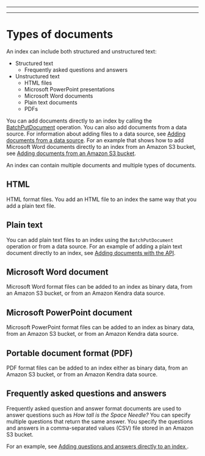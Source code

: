 --------

--------

# Types of documents<a name="index-document-types"></a>

An index can include both structured and unstructured text:
+ Structured text
  + Frequently asked questions and answers
+ Unstructured text
  + HTML files
  + Microsoft PowerPoint presentations
  + Microsoft Word documents
  + Plain text documents
  + PDFs

You can add documents directly to an index by calling the [BatchPutDocument](API_BatchPutDocument.md) operation\. You can also add documents from a data source\. For information about adding files to a data source, see [Adding documents from a data source](data-source.md)\. For an example that shows how to add Microsoft Word documents directly to an index from an Amazon S3 bucket, see [Adding documents from an Amazon S3 bucket](in-adding-plain-text.md)\.

An index can contain multiple documents and multiple types of documents\.

## HTML<a name="type-html"></a>

HTML format files\. You add an HTML file to an index the same way that you add a plain text file\.

## Plain text<a name="type-plain-text"></a>

You can add plain text files to an index using the `BatchPutDocument` operation or from a data source\. For an example of adding a plain text document directly to an index, see [Adding documents with the API](in-adding-binary-doc.md)\.

## Microsoft Word document<a name="type-word"></a>

Microsoft Word format files can be added to an index as binary data, from an Amazon S3 bucket, or from an Amazon Kendra data source\.

## Microsoft PowerPoint document<a name="type-powerpoint"></a>

Microsoft PowerPoint format files can be added to an index as binary data, from an Amazon S3 bucket, or from an Amazon Kendra data source\.

## Portable document format \(PDF\)<a name="type-pdf"></a>

PDF format files can be added to an index either as binary data, from an Amazon S3 bucket, or from an Amazon Kendra data source\.

## Frequently asked questions and answers<a name="type-question-answer"></a>

Frequently asked question and answer format documents are used to answer questions such as *How tall is the Space Needle?* You can specify multiple questions that return the same answer\. You specify the questions and answers in a comma\-separated values \(CSV\) file stored in an Amazon S3 bucket\. 

For an example, see [Adding questions and answers directly to an index ](in-creating-faq.md)\.